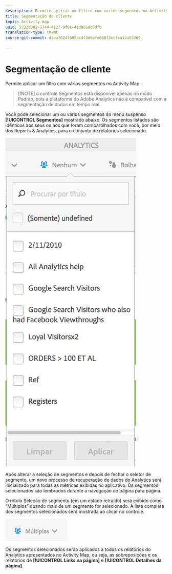 ```yaml
---
description: Permite aplicar um filtro com vários segmentos no Activity Map.
title: Segmentação de cliente
topic: Activity map
uuid: 5723c302-5744-4127-9f8e-41db66dc6dfb
translation-type: tm+mt
source-git-commit: dabaf6247695bc4f3d9bfe668f3ccfca12a52269

---
```



# Segmentação de cliente

Permite aplicar um filtro com vários segmentos no Activity Map.

>[!NOTE] o controle Segmentos está disponível apenas no modo Padrão, pois a plataforma do Adobe Analytics não é compatível com a segmentação de dados em tempo real.

Você pode selecionar um ou vários segmentos do menu suspenso **[!UICONTROL Segmentos]** mostrado abaixo. Os segmentos listados são idênticos aos seus ou aos que foram compartilhados com você, por meio dos Reports &amp; Analytics, para o conjunto de relatórios selecionado.

![](assets/segments.png)

Após alterar a seleção de segmentos e depois de fechar o seletor de segmento, um novo processo de recuperação de dados do Analytics será inicializado para todas as métricas exibidas no aplicativo. Os segmentos selecionados são lembrados durante a navegação de página para página.

O rótulo Seleção de segmento (em um estado retraído) será exibido como “Múltiplos” quando mais de um segmento for selecionado. A lista completa dos segmentos selecionados será mostrada ao clicar no controle.

![](assets/two_segments.png)

Os segmentos selecionados serão aplicados a todos os relatórios do Analytics apresentados no Activity Map, ou seja, as sobreposições e os relatórios de **[!UICONTROL Links na página]** e **[!UICONTROL Detalhes da página]**.
